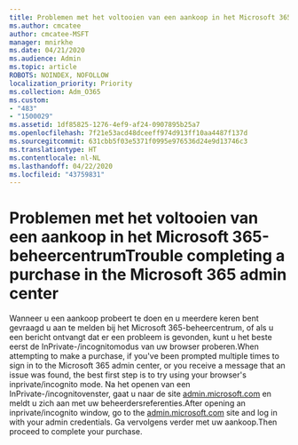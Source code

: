 ```yaml
---
title: Problemen met het voltooien van een aankoop in het Microsoft 365-beheercentrum
ms.author: cmcatee
author: cmcatee-MSFT
manager: mnirkhe
ms.date: 04/21/2020
ms.audience: Admin
ms.topic: article
ROBOTS: NOINDEX, NOFOLLOW
localization_priority: Priority
ms.collection: Adm_O365
ms.custom:
- "483"
- "1500029"
ms.assetid: 1df85825-1276-4ef9-af24-0907895b25a7
ms.openlocfilehash: 7f21e53acd48dceeff974d913ff10aa4487f137d
ms.sourcegitcommit: 631cbb5f03e5371f0995e976536d24e9d13746c3
ms.translationtype: HT
ms.contentlocale: nl-NL
ms.lasthandoff: 04/22/2020
ms.locfileid: "43759831"
---
```

# <a name="trouble-completing-a-purchase-in-the-microsoft-365-admin-center"></a><span data-ttu-id="e739f-102">Problemen met het voltooien van een aankoop in het Microsoft 365-beheercentrum</span><span class="sxs-lookup"><span data-stu-id="e739f-102">Trouble completing a purchase in the Microsoft 365 admin center</span></span>

<span data-ttu-id="e739f-103">Wanneer u een aankoop probeert te doen en u meerdere keren bent gevraagd u aan te melden bij het Microsoft 365-beheercentrum, of als u een bericht ontvangt dat er een probleem is gevonden, kunt u het beste eerst de InPrivate-/incognitomodus van uw browser proberen.</span><span class="sxs-lookup"><span data-stu-id="e739f-103">When attempting to make a purchase, if you've been prompted multiple times to sign in to the Microsoft 365 admin center, or you receive a message that an issue was found, the best first step is to try using your browser's inprivate/incognito mode.</span></span> <span data-ttu-id="e739f-104">Na het openen van een InPrivate-/incognitovenster, gaat u naar de site [admin.microsoft.com](https://admin.microsoft.com) en meldt u zich aan met uw beheerdersreferenties.</span><span class="sxs-lookup"><span data-stu-id="e739f-104">After opening an inprivate/incognito window, go to the [admin.microsoft.com](https://admin.microsoft.com) site and log in with your admin credentials.</span></span> <span data-ttu-id="e739f-105">Ga vervolgens verder met uw aankoop.</span><span class="sxs-lookup"><span data-stu-id="e739f-105">Then proceed to complete your purchase.</span></span>